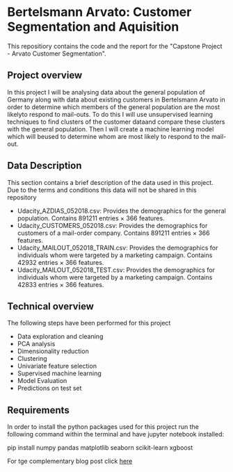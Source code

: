 # Bertelsmann Arvato: Customer Segmentation and Aquisition

This repositiory contains the code and the report for the "Capstone Project - Arvato Customer Segmentation".

## Project overview

In this project I will be analysing data about the general population of Germany along with data about existing customers in Bertelsmann Arvato in order to determine which members of the general population are the most likelyto respond to mail-outs.  To do this I will use unsupervised learning techniques to find clusters of the customer dataand compare these clusters with the general population.  Then I will create a machine learning model which will beused to determine whom are most likely to respond to the mail-out.

## Data Description 
This section contains a brief description of the data used in this project. Due to the terms and conditions this data will not be shared in this repository
* Udacity\_AZDIAS\_052018.csv: Provides the demographics for the general population. Contains 891211 entries $\times$ 366 features.
* Udacity\_CUSTOMERS\_052018.csv: Provides the demographics for customers of a mail-order company. Contains 891211 entries $\times$ 366 features.
* Udacity\_MAILOUT\_052018\_TRAIN.csv: Provides the demographics for individuals whom were targeted by a marketing campaign. Contains 42932 entries $\times$ 366 features.
* Udacity\_MAILOUT\_052018\_TEST.csv: Provides the demographics for individuals whom were targeted by a marketing campaign. Contains 42833 entries $\times$ 366 features.

## Technical overview
The following steps have been performed for this project

* Data exploration and cleaning
* PCA analysis
* Dimensionality reduction
* Clustering
* Univariate feature selection
* Supervised machine learning
* Model Evaluation
* Predictions on test set

## Requirements

In order to install the python packages used for this project run the following command within the terminal and have jupyter notebook installed:

pip install numpy pandas matplotlib seaborn scikit-learn xgboost

For tge complementary blog post click <a href=https://medium.com/p/447d1d14741f/edit>here</a>
